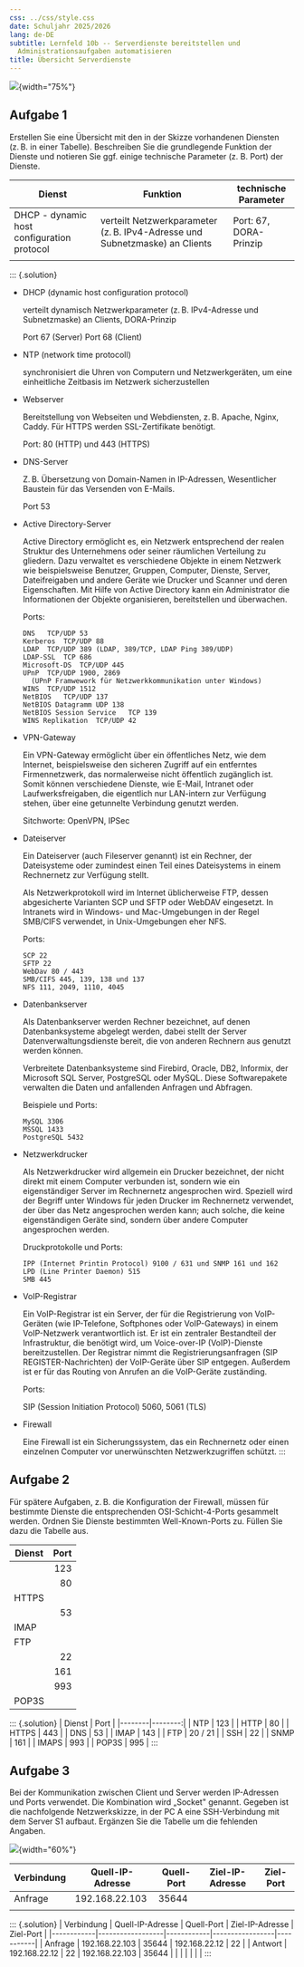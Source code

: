```yaml
---
css: ../css/style.css
date: Schuljahr 2025/2026
lang: de-DE
subtitle: Lernfeld 10b -- Serverdienste bereitstellen und
  Administrationsaufgaben automatisieren
title: Übersicht Serverdienste
---
```


![](images/skizze-netzwerk.png){width="75%"}

## Aufgabe 1

Erstellen Sie eine Übersicht mit den in der Skizze vorhandenen Diensten
(z. B. in einer Tabelle). Beschreiben Sie die grundlegende Funktion der
Dienste und notieren Sie ggf. einige technische Parameter (z. B. Port)
der Dienste.

| Dienst | Funktion | technische Parameter |
|----|----|----|
| DHCP - dynamic host configuration protocol | verteilt Netzwerkparameter (z. B. IPv4-Adresse und Subnetzmaske) an Clients | Port: 67, DORA-Prinzip |
|  |  |  |

::: {.solution}
- DHCP (dynamic host configuration protocol)

  verteilt dynamisch Netzwerkparameter (z. B. IPv4-Adresse und
  Subnetzmaske) an Clients, DORA-Prinzip

  Port 67 (Server) Port 68 (Client)

- NTP (network time protocoll)

  synchronisiert die Uhren von Computern und Netzwerkgeräten, um eine
  einheitliche Zeitbasis im Netzwerk sicherzustellen

- Webserver

  Bereitstellung von Webseiten und Webdiensten, z. B. Apache, Nginx,
  Caddy. Für HTTPS werden SSL-Zertifikate benötigt.

  Port: 80 (HTTP) und 443 (HTTPS)

- DNS-Server

  Z. B. Übersetzung von Domain-Namen in IP-Adressen, Wesentlicher
  Baustein für das Versenden von E-Mails.

  Port 53

- Active Directory-Server

  Active Directory ermöglicht es, ein Netzwerk entsprechend der realen
  Struktur des Unternehmens oder seiner räumlichen Verteilung zu
  gliedern. Dazu verwaltet es verschiedene Objekte in einem Netzwerk wie
  beispielsweise Benutzer, Gruppen, Computer, Dienste, Server,
  Dateifreigaben und andere Geräte wie Drucker und Scanner und deren
  Eigenschaften. Mit Hilfe von Active Directory kann ein Administrator
  die Informationen der Objekte organisieren, bereitstellen und
  überwachen.

  Ports:

      DNS   TCP/UDP 53
      Kerberos  TCP/UDP 88
      LDAP  TCP/UDP 389 (LDAP, 389/TCP, LDAP Ping 389/UDP)
      LDAP-SSL  TCP 686
      Microsoft-DS  TCP/UDP 445
      UPnP  TCP/UDP 1900, 2869
        (UPnP Framwework für Netzwerkkommunikation unter Windows)
      WINS  TCP/UDP 1512
      NetBIOS   TCP/UDP 137
      NetBIOS Datagramm UDP 138
      NetBIOS Session Service   TCP 139
      WINS Replikation  TCP/UDP 42

- VPN-Gateway

  Ein VPN-Gateway ermöglicht über ein öffentliches Netz, wie dem
  Internet, beispielsweise den sicheren Zugriff auf ein entferntes
  Firmennetzwerk, das normalerweise nicht öffentlich zugänglich ist.
  Somit können verschiedene Dienste, wie E-Mail, Intranet oder
  Laufwerksfreigaben, die eigentlich nur LAN-intern zur Verfügung
  stehen, über eine getunnelte Verbindung genutzt werden.

  Sitchworte: OpenVPN, IPSec

- Dateiserver

  Ein Dateiserver (auch Fileserver genannt) ist ein Rechner, der
  Dateisysteme oder zumindest einen Teil eines Dateisystems in einem
  Rechnernetz zur Verfügung stellt.

  Als Netzwerkprotokoll wird im Internet üblicherweise FTP, dessen
  abgesicherte Varianten SCP und SFTP oder WebDAV eingesetzt. In
  Intranets wird in Windows- und Mac-Umgebungen in der Regel SMB/CIFS
  verwendet, in Unix-Umgebungen eher NFS.

  Ports:

      SCP 22
      SFTP 22
      WebDav 80 / 443
      SMB/CIFS 445, 139, 138 und 137
      NFS 111, 2049, 1110, 4045

- Datenbankserver

  Als Datenbankserver werden Rechner bezeichnet, auf denen
  Datenbanksysteme abgelegt werden, dabei stellt der Server
  Datenverwaltungsdienste bereit, die von anderen Rechnern aus genutzt
  werden können.

  Verbreitete Datenbanksysteme sind Firebird, Oracle, DB2, Informix, der
  Microsoft SQL Server, PostgreSQL oder MySQL. Diese Softwarepakete
  verwalten die Daten und anfallenden Anfragen und Abfragen.

  Beispiele und Ports:

      MySQL 3306
      MSSQL 1433
      PostgreSQL 5432

- Netzwerkdrucker

  Als Netzwerkdrucker wird allgemein ein Drucker bezeichnet, der nicht
  direkt mit einem Computer verbunden ist, sondern wie ein
  eigenständiger Server im Rechnernetz angesprochen wird. Speziell wird
  der Begriff unter Windows für jeden Drucker im Rechnernetz verwendet,
  der über das Netz angesprochen werden kann; auch solche, die keine
  eigenständigen Geräte sind, sondern über andere Computer angesprochen
  werden.

  Druckprotokolle und Ports:

      IPP (Internet Printin Protocol) 9100 / 631 und SNMP 161 und 162
      LPD (Line Printer Daemon) 515
      SMB 445

- VoIP-Registrar

  Ein VoIP-Registrar ist ein Server, der für die Registrierung von
  VoIP-Geräten (wie IP-Telefone, Softphones oder VoIP-Gateways) in einem
  VoIP-Netzwerk verantwortlich ist. Er ist ein zentraler Bestandteil der
  Infrastruktur, die benötigt wird, um Voice-over-IP (VoIP)-Dienste
  bereitzustellen. Der Registrar nimmt die Registrierungsanfragen (SIP
  REGISTER-Nachrichten) der VoIP-Geräte über SIP entgegen. Außerdem ist
  er für das Routing von Anrufen an die VoIP-Geräte zuständing.

  Ports:

  SIP (Session Initiation Protocol) 5060, 5061 (TLS)

- Firewall

  Eine Firewall ist ein Sicherungssystem, das ein Rechnernetz oder einen
  einzelnen Computer vor unerwünschten Netzwerkzugriffen schützt.
:::

## Aufgabe 2

Für spätere Aufgaben, z. B. die Konfiguration der Firewall, müssen für
bestimmte Dienste die entsprechenden OSI-Schicht-4-Ports gesammelt
werden. Ordnen Sie Dienste bestimmten Well-Known-Ports zu. Füllen Sie
dazu die Tabelle aus.

| Dienst | Port |
|--------|-----:|
|        |  123 |
|        |   80 |
| HTTPS  |      |
|        |   53 |
| IMAP   |      |
| FTP    |      |
|        |   22 |
|        |  161 |
|        |  993 |
| POP3S  |      |

::: {.solution}
| Dienst |    Port |
|--------|--------:|
| NTP    |     123 |
| HTTP   |      80 |
| HTTPS  |     443 |
| DNS    |      53 |
| IMAP   |     143 |
| FTP    | 20 / 21 |
| SSH    |      22 |
| SNMP   |     161 |
| IMAPS  |     993 |
| POP3S  |     995 |
:::

## Aufgabe 3

Bei der Kommunikation zwischen Client und Server werden IP-Adressen und
Ports verwendet. Die Kombination wird „Socket" genannt. Gegeben ist die
nachfolgende Netzwerkskizze, in der PC A eine SSH-Verbindung mit dem
Server S1 aufbaut. Ergänzen Sie die Tabelle um die fehlenden Angaben.

![](images/client-server.png){width="60%"}

| Verbindung | Quell-IP-Adresse | Quell-Port | Ziel-IP-Adresse | Ziel-Port |
|------------|------------------|------------|-----------------|-----------|
| Anfrage    | 192.168.22.103   | 35644      |                 |           |
|            |                  |            |                 |           |

::: {.solution}
| Verbindung | Quell-IP-Adresse | Quell-Port | Ziel-IP-Adresse | Ziel-Port |
|------------|------------------|------------|-----------------|-----------|
| Anfrage    | 192.168.22.103   | 35644      | 192.168.22.12   | 22        |
| Antwort    | 192.168.22.12    | 22         | 192.168.22.103  | 35644     |
|            |                  |            |                 |           |
:::
